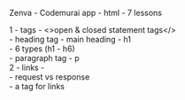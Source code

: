 Zenva - Codemurai app - html - 7 lessons

1 - tags 	- <>open & closed statement tags</><br>
			- heading tag - main heading - h1<br>
				-  6 types (h1 - h6)<br>
			- paragraph tag - p<br>
2 - links	- 	<br>
			- request vs response<br>
			- a tag for links
